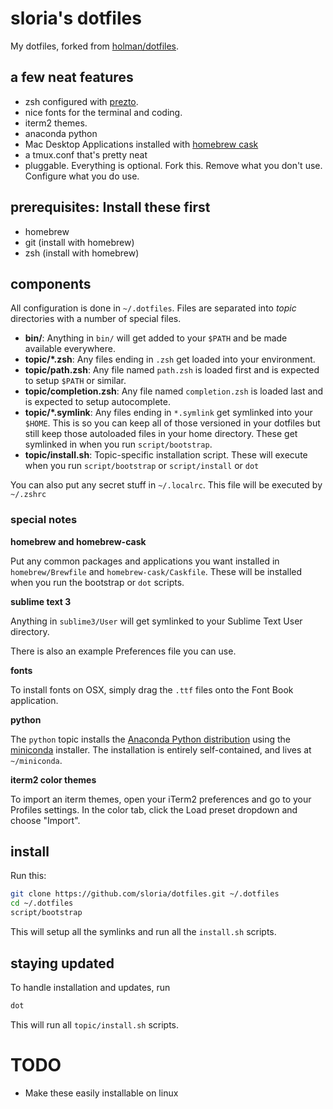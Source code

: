 # sloria's dotfiles

My dotfiles, forked from [holman/dotfiles](https://github.com/holman/dotfiles).

## a few neat features

- zsh configured with [prezto](https://github.com/sorin-ionescu/prezto).
- nice fonts for the terminal and coding.
- iterm2 themes.
- anaconda python
- Mac Desktop Applications installed with [homebrew cask](https://github.com/caskroom/homebrew-cask)
- a tmux.conf that's pretty neat
- pluggable. Everything is optional. Fork this. Remove what you don't use. Configure what you do use.

## prerequisites: Install these first

- homebrew
- git (install with homebrew)
- zsh (install with homebrew)

## components

All configuration is done in `~/.dotfiles`. Files are separated into *topic* directories with a number of special files.

- **bin/**: Anything in `bin/` will get added to your `$PATH` and be made
  available everywhere.
- **topic/\*.zsh**: Any files ending in `.zsh` get loaded into your
  environment.
- **topic/path.zsh**: Any file named `path.zsh` is loaded first and is
  expected to setup `$PATH` or similar.
- **topic/completion.zsh**: Any file named `completion.zsh` is loaded
  last and is expected to setup autocomplete.
- **topic/\*.symlink**: Any files ending in `*.symlink` get symlinked into
  your `$HOME`. This is so you can keep all of those versioned in your dotfiles
  but still keep those autoloaded files in your home directory. These get
  symlinked in when you run `script/bootstrap`.
- **topic/install.sh**: Topic-specific installation script. These will execute when you run `script/bootstrap` or `script/install` or `dot`

You can also put any secret stuff in `~/.localrc`. This file will be executed by `~/.zshrc`

### special notes

**homebrew and homebrew-cask**

Put any common packages and applications you want installed in `homebrew/Brewfile` and `homebrew-cask/Caskfile`. These will be installed when you run the bootstrap or `dot` scripts.

**sublime text 3**

Anything in `sublime3/User` will get symlinked to your Sublime Text User directory. 

There is also an example Preferences file you can use.

**fonts**

To install fonts on OSX, simply drag the `.ttf` files onto the Font Book application. 

**python**

The `python` topic installs the [Anaconda Python distribution](https://store.continuum.io/cshop/anaconda/) using the [miniconda](http://conda.pydata.org/miniconda.html) installer. The installation is entirely self-contained, and lives at `~/miniconda`.

**iterm2 color themes**

To import an iterm themes, open your iTerm2 preferences and go to your Profiles settings. In the color tab, click the Load preset dropdown and choose "Import".

## install

Run this:

```sh
git clone https://github.com/sloria/dotfiles.git ~/.dotfiles
cd ~/.dotfiles
script/bootstrap
```

This will setup all the symlinks and run all the `install.sh` scripts.

## staying updated

To handle installation and updates, run

```sh
dot
```

This will run all `topic/install.sh` scripts.

# TODO

- Make these easily installable on linux
